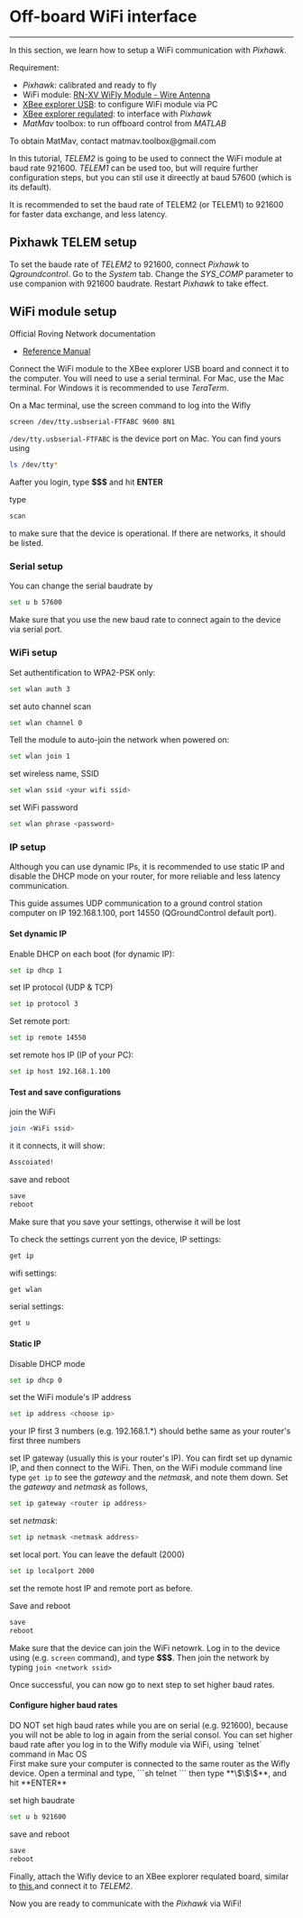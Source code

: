 # Off-board WiFi interface



---
In this section, we learn how to setup a WiFi communication with *Pixhawk*.

Requirement:
* *Pixhawk*: calibrated and ready to fly
* WiFi module: [RN-XV WiFly Module - Wire Antenna](https://www.sparkfun.com/products/10822)
* [XBee explorer USB](https://www.sparkfun.com/products/11812): to configure WiFi module via PC
* [XBee explorer regulated](https://www.sparkfun.com/products/11373): to interface with *Pixhawk*
* *MatMav* toolbox: to run offboard control from *MATLAB*

<div class="info">
To obtain MatMav, contact matmav.toolbox@gmail.com 
</div>

In this tutorial, *TELEM2* is going to be used to connect the WiFi module at baud rate 921600. *TELEM1* can be used too, but will require further configuration steps, but you can stil use it direectly at baud 57600 (which is its default).

<div class="info">
It is recommended to set the baud rate of TELEM2 (or TELEM1) to 921600 for faster data exchange, and less latency.
</div>

## Pixhawk TELEM setup
To set the baude rate of *TELEM2* to 921600, connect *Pixhawk* to *Qgroundcontrol*. Go to the *System* tab. Change the *SYS_COMP* parameter to use companion with 921600 baudrate. Restart *Pixhawk* to take effect.

## WiFi module setup

Official Roving Network documentation
* [Reference Manual](http://dlnmh9ip6v2uc.cloudfront.net/datasheets/Wireless/WiFi/WiFly-RN-UM.pdf)

Connect the WiFi module to the XBee explorer USB board and connect it to the computer. You will need to use a serial terminal. For Mac, use the Mac terminal. For Windows it is recommended to use *TeraTerm*.

On a Mac terminal, use the screen command to log into the Wifly

```sh
screen /dev/tty.usbserial-FTFABC 9600 8N1
```
`/dev/tty.usbserial-FTFABC` is the device port on Mac. You can find yours using
```sh
ls /dev/tty*
```
Aafter you login, type **$$$** and hit **ENTER**

type
```sh
scan
```
to make sure that the device is operational. If there are networks, it should be listed.

### Serial setup
You can change the serial baudrate by
```sh
set u b 57600
```

<div class="warning">
Make sure that you use the new baud rate to connect again to the device via serial port.
</div>

### WiFi setup
Set authentification to WPA2-PSK only:
```sh
set wlan auth 3
```
set auto channel scan
```sh
set wlan channel 0
```
Tell the module to auto-join the network when powered on:
```sh
set wlan join 1
```
set  wireless name, SSID
```sh
set wlan ssid <your wifi ssid>
```
set WiFi password
```sh
set wlan phrase <password>
```
### IP setup
<div class="info">
Although you can use dynamic IPs, it is recommended to use static IP and disable the DHCP mode on your router, for more reliable and less latency communication.
</div>

This guide assumes UDP communication to a ground control station computer on IP 192.168.1.100, port 14550 (QGroundControl default port).
#### Set dynamic IP
Enable DHCP on each boot (for dynamic IP):
```sh
set ip dhcp 1
```
set IP protocol (UDP & TCP)
```sh
set ip protocol 3
```
Set remote port:
```sh
set ip remote 14550
```
set remote hos IP (IP of your PC):
```sh
set ip host 192.168.1.100
```
#### Test and save configurations
join the WiFi
```sh
join <WiFi ssid>
```
it it connects, it will show:
```sh
Asscoiated!
```
save and reboot
```sh
save
reboot
```
<div class="error">
Make sure that you save your settings, otherwise it will be lost
</div>

To check the settings current yon the device,
IP settings:
```sh
get ip
```
wifi settings:
```sh
get wlan
```
serial settings:
```sh
get u
```
#### Static IP
Disable DHCP mode
```sh
set ip dhcp 0
```
set the WiFi module's IP address
```sh
set ip address <choose ip>
```
your IP first 3 numbers (e.g. 192.168.1.\*) should bethe same as your router's first three numbers

set IP gateway (usually this is your router's IP). You can firdt set up dynamic IP, and then connect to the WiFi. Then, on the WiFi module command line type `get ip` to see the *gateway* and the *netmask*, and note them down. Set the *gateway* and *netmask* as follows,
```sh
set ip gateway <router ip address>
```
set *netmask*:
```sh
set ip netmask <netmask address>
```
set local port. You can leave the default (2000)
```sh
set ip localport 2000
```
set the remote host IP and remote port as before.

Save and reboot
```sh
save
reboot
```
Make sure that the device can join the WiFi netowrk. Log in to the device using (e.g. `screen` command), and type **\$\$\$**. Then join the network by typing `join <network ssid>`

Once successful, you can now go to next step to set higher baud rates.
#### Configure higher baud rates
<div class="error">
DO NOT set high baud rates while you are on serial (e.g. 921600), because you will not be able to log in again from the serial consol. You can set higher baud rate after you log in to the Wifly module via WiFi, using `telnet` command in Mac OS
</div>
First make sure your computer is connected to the same router as the Wifly device. Open a terminal and type,
```sh
telnet <wifly ip address> <wifly localport>
```
then type **\$\$\$**, and hit **ENTER**

set high baudrate
```sh
set u b 921600
```
save and reboot
```sh
save
reboot
```
Finally, attach the Wifly device to an XBee explorer requlated board, similar to [this](https://www.sparkfun.com/products/11373),and connect it to *TELEM2*.

Now you are ready to communicate with the *Pixhawk* via WiFi!